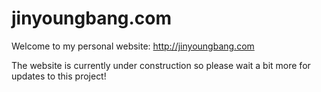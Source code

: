 # jinyoungbang.com

Welcome to my personal website: http://jinyoungbang.com

The website is currently under construction so please wait a bit more for updates to this project!
